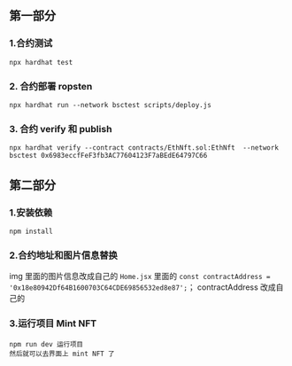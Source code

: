 ## 第一部分

### 1.合约测试
```
npx hardhat test
```

### 2. 合约部署 ropsten
```
npx hardhat run --network bsctest scripts/deploy.js
```

### 3. 合约 verify 和 publish
```
npx hardhat verify --contract contracts/EthNft.sol:EthNft  --network bsctest 0x6983eccfFeF3fb3AC77604123F7aBEdE64797C66
```

## 第二部分

### 1.安装依赖
```
npm install
```

### 2.合约地址和图片信息替换


img 里面的图片信息改成自己的
`Home.jsx` 里面的 `const contractAddress = '0x18e80942Df64B1600703C64CDE69856532ed8e87';`； contractAddress 改成自己的


### 3.运行项目 Mint NFT

```
npm run dev 运行项目
然后就可以去界面上 mint NFT 了
```
